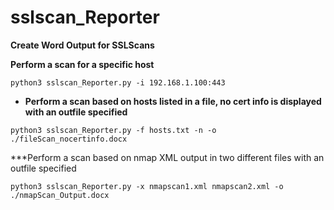# sslscan_Reporter
**Create Word Output for SSLScans**

**Perform a scan for a specific host**

  ```python3 sslscan_Reporter.py -i 192.168.1.100:443```

* **Perform a scan based on hosts listed in a file, no cert info is displayed with an outfile specified**

```python3 sslscan_Reporter.py -f hosts.txt -n -o ./fileScan_nocertinfo.docx```

***Perform a scan based on nmap XML output in two different files with an outfile specified

```python3 sslscan_Reporter.py -x nmapscan1.xml nmapscan2.xml -o ./nmapScan_Output.docx```
